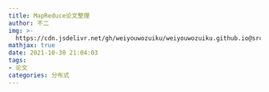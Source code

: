 ```yaml
---
title: MapReduce论文整理
author: 不二
img: >-
  https://cdn.jsdelivr.net/gh/weiyouwozuiku/weiyouwozuiku.github.io@src/source/_posts/PageImg/分布式/MapReduce.png
mathjax: true
date: 2021-10-30 21:04:03
tags: 
- 论文
categories: 分布式
---
```

